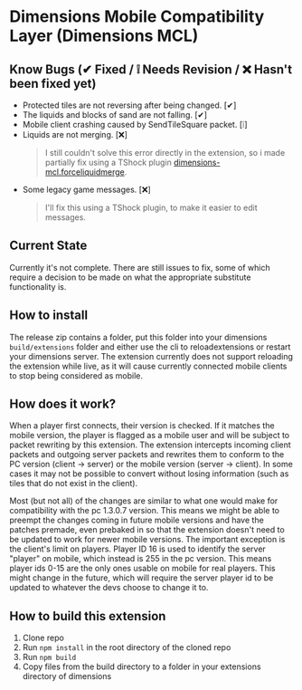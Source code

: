 # Dimensions Mobile Compatibility Layer (Dimensions MCL)

## Know Bugs (✔ Fixed / ❕ Needs Revision / ❌ Hasn't been fixed yet)
- Protected tiles are not reversing after being changed. [✔]
- The liquids and blocks of sand are not falling. [✔]
- Mobile client crashing caused by SendTileSquare packet. [❕]
- Liquids are not merging. [❌]
	> I still couldn't solve this error directly in the extension, so i made partially fix using a TShock plugin [dimensions-mcl.forceliquidmerge](https://github.com/Vednix/dimensions-mcl.forceliquidmerge).
- Some legacy game messages. [❌]
	> I'll fix this using a TShock plugin, to make it easier to edit messages.

## Current State
Currently it's not complete. There are still issues to fix, some of which require a decision to be made on what the appropriate substitute functionality is.

## How to install
The release zip contains a folder, put this folder into your dimensions ``build/extensions`` folder and either use the cli to reloadextensions or restart your dimensions server. The extension currently does not support reloading the extension while live, as it will cause currently connected mobile clients to stop being considered as mobile.

## How does it work?
When a player first connects, their version is checked. If it matches the mobile version, the player is flagged as a mobile user and will be subject to packet rewriting by this extension. The extension intercepts incoming client packets and outgoing server packets and rewrites them to conform to the PC version (client -> server) or the mobile version (server -> client). In some cases it may not be possible to convert without losing information (such as tiles that do not exist in the client).

Most (but not all) of the changes are similar to what one would make for compatibility with the pc 1.3.0.7 version. This means we might be able to preempt the changes coming in future mobile versions and have the patches premade, even prebaked in so that the extension doesn't need to be updated to work for newer mobile versions. The important exception is the client's limit on players. Player ID 16 is used to identify the server "player" on mobile, which instead is 255 in the pc version. This means player ids 0-15 are the only ones usable on mobile for real players. This might change in the future, which will require the server player id to be updated to whatever the devs choose to change it to.

## How to build this extension
1. Clone repo
2. Run ``npm install`` in the root directory of the cloned repo
3. Run ``npm build``
4. Copy files from the build directory to a folder in your extensions directory of dimensions
